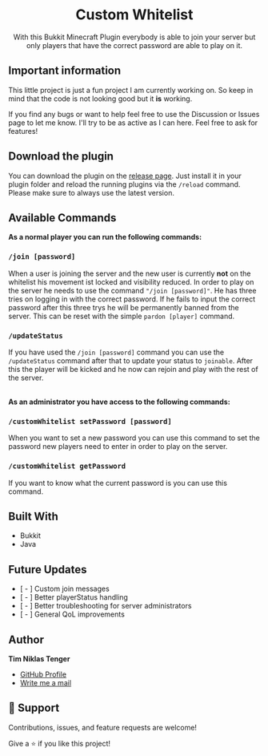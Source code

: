 <h1 align="center">Custom Whitelist<project-name></h1>

<p align="center"><project-description>With this Bukkit Minecraft Plugin everybody is able to join your server but only players that have the correct password are able to play on it.</p>

## Important information

This little project is just a fun project I am currently working on. So keep in mind that the code is not looking good but it **is** working.

If you find any bugs or want to help feel free to use the Discussion or Issues page to let me know. I'll try to be as active as I can here. Feel free to ask for features!

## Download the plugin

You can download the plugin on the [release page](https://github.com/Shotix/CustomWhitelist/releases "GitHub release page"). Just install it in your plugin folder and reload the running plugins via the `/reload` command. Please make sure to always use the latest version.

## Available Commands

**As a normal player you can run the following commands:**

### `/join [password]`

When a user is joining the server and the new user is currently <b>not</b> on the whitelist his movement ist locked and visibility reduced. In order to play on the server he needs to use the command `"/join [password]"`. He has three tries on logging in with the correct password. If he fails to input the correct password after this three trys he will be permanently banned from the server. This can be reset with the simple `pardon [player]` command.

### `/updateStatus`

If you have used the `/join [password]` command you can use the `/updateStatus` command after that to update your status to `joinable`. After this the player will be kicked and he now can rejoin and play with the rest of the server.

\
**As an administrator you have access to the following commands:**

### `/customWhitelist setPassword [password]`

When you want to set a new password you can use this command to set the password new players need to enter in order to play on the server. 

### `/customWhitelist getPassword`

If you want to know what the current password is you can use this command.

## Built With

- Bukkit
- Java

## Future Updates

* [ - ] Custom join messages
* [ - ] Better playerStatus handling
* [ - ] Better troubleshooting for server administrators
* [ - ] General QoL improvements

## Author

**Tim Niklas Tenger**

- [GitHub Profile](https://github.com/Shotix "GitHub Profile")
- [Write me a mail](mailto:tregnet04@gmail.com?subject=CustomWhitelistPlugin "Write me a mail")

## 🤝 Support

Contributions, issues, and feature requests are welcome!

Give a ⭐️ if you like this project!
